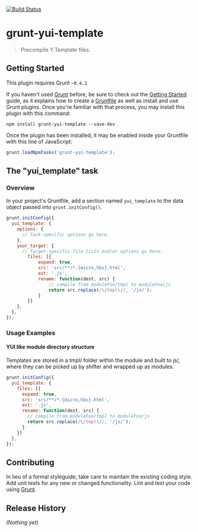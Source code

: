[![Build Status](https://travis-ci.org/earnubs/grunt-yui-template-compile.png?branch=master)](https://travis-ci.org/earnubs/grunt-yui-template-compile)

# grunt-yui-template

> Precompile Y.Template files.

## Getting Started
This plugin requires Grunt `~0.4.2`

If you haven't used [Grunt](http://gruntjs.com/) before, be sure to check out the [Getting Started](http://gruntjs.com/getting-started) guide, as it explains how to create a [Gruntfile](http://gruntjs.com/sample-gruntfile) as well as install and use Grunt plugins. Once you're familiar with that process, you may install this plugin with this command:

```shell
npm install grunt-yui-template --save-dev
```

Once the plugin has been installed, it may be enabled inside your Gruntfile with this line of JavaScript:

```js
grunt.loadNpmTasks('grunt-yui-template');
```

## The "yui_template" task

### Overview
In your project's Gruntfile, add a section named `yui_template` to the data object passed into `grunt.initConfig()`.

```js
grunt.initConfig({
  yui_template: {
    options: {
      // Task-specific options go here.
    },
    your_target: {
      // Target-specific file lists and/or options go here.
        files: [{
            expand: true,
            src: 'src/**/*.{micro,hbs}.html',
            ext: '.js',
            rename: function(dest, src) {
                // compile from moduleFoo/tmpl to moduleFoo/js
                return src.replace(/\/tmpl\//, '/js/');
            }
        }]
    },
  },
});
```

### Usage Examples

#### YUI like module directory structure
Templates are stored in a tmpl/ folder within the module and built to js/, where
they can be picked up by shifter and wrapped up as modules.

```js
grunt.initConfig({
  yui_template: {
    files: [{
      expand: true,
      src: 'src/**/*.{micro,hbs}.html',
      ext: '.js',
      rename: function(dest, src) {
        // compile from moduleFoo/tmpl to moduleFoo/js
        return src.replace(/\/tmpl\//, '/js/');
      }
    }]
  },
});
```

## Contributing
In lieu of a formal styleguide, take care to maintain the existing coding style. Add unit tests for any new or changed functionality. Lint and test your code using [Grunt](http://gruntjs.com/).

## Release History
_(Nothing yet)_
